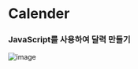 <h1>Calender</h1>

<h3>JavaScript를 사용하여 달력 만들기</h3>

![image](https://github.com/leeyongha2006/Javascript-project/assets/126844590/9e837d0c-f4bf-41b2-ba4e-9dc03c4ca683)






